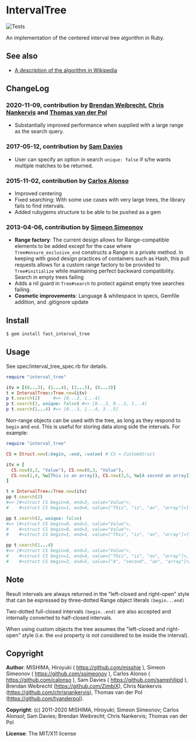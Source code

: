 # IntervalTree

![Tests](https://github.com/greensync/interval-tree/actions/workflows/.github/workflows/ruby.yml/badge.svg)

An implementation of the centered interval tree algorithm in Ruby.

## See also

* [A description of the algorithm in Wikipedia](http://en.wikipedia.org/wiki/Interval_tree)

## ChangeLog

### 2020-11-09, contribution by [Brendan Weibrecht](https://github.com/ZimbiX), [Chris Nankervis](https://github.com/chrisnankervis) and [Thomas van der Pol](https://github.com/tvanderpol)

* Substantially improved performance when supplied with a large range as the search query.

### 2017-05-12, contribution by [Sam Davies](https://github.com/samphilipd)

* User can specify an option in search `unique: false` if s/he wants multiple matches to be returned.

### 2015-11-02, contribution by [Carlos Alonso](https://github.com/calonso)

* Improved centering
* Fixed searching: With some use cases with very large trees, the library fails to find intervals.
* Added rubygems structure to be able to be pushed as a gem

### 2013-04-06, contribution by [Simeon Simeonov](https://github.com/ssimeonov)

* **Range factory**: The current design allows for Range-compatible elements to be added except for the case where `Tree#ensure_exclusive_end` constructs a Range in a private method. In keeping with good design practices of containers such as Hash, this pull requests allows for a custom range factory to be provided to `Tree#initialize` while maintaining perfect backward compatibility.
Search in empty trees failing
* Adds a nil guard in `Tree#search` to protect against empty tree searches failing.
* **Cosmetic improvements**: Language & whitespace in specs, Gemfile addition, and .gitignore update

## Install

```bash
$ gem install fast_interval_tree
```

## Usage

See spec/interval_tree_spec.rb for details.

```ruby
require "interval_tree"

itv = [(0...3), (1...4), (3...5), (0...3)]
t = IntervalTree::Tree.new(itv)
p t.search(2)     #=> [0...3, 1...4]
p t.search(2, unique: false) #=> [0...3, 0...3, 1...4]
p t.search(1...4) #=> [0...3, 1...4, 3...5]
```

Non-range objects can be used with the tree, as long as they respond to `begin` and `end`. This is useful for storing data along side the intervals. For example:
```ruby
require "interval_tree"

CS = Struct.new(:begin, :end, :value) # CS = CustomStruct

itv = [
  CS.new(0,3, "Value"), CS.new(0,3, "Value"),
  CS.new(1,4, %w[This is an array]), CS.new(3,5, %w[A second an array])
]

t = IntervalTree::Tree.new(itv)
pp t.search(2)     
#=> [#<struct CS begin=0, end=3, value="Value">,
#    #<struct CS begin=1, end=4, value=["This", "is", "an", "array"]>]

pp t.search(2, unique: false) 
#=> [#<struct CS begin=0, end=3, value="Value">,
#    #<struct CS begin=0, end=3, value="Value">, 
#    #<struct CS begin=1, end=4, value=["This", "is", "an", "array"]>]

pp t.search(1...4) 
#=> [#<struct CS begin=0, end=3, value="Value">,
#    #<struct CS begin=1, end=4, value=["This", "is", "an", "array"]>,
#    #<struct CS begin=3, end=5, value=["A", "second", "an", "array"]>]
```

## Note

Result intervals are always returned
in the "left-closed and right-open" style that can be expressed
by three-dotted Range object literals `(begin...end)`

Two-dotted full-closed intervals `(begin..end)` are also accepted and internally
converted to half-closed intervals.

When using custom objects the tree assumes the "left-closed and right-open" style (i.e. the `end` property is not
considered to be inside the interval).

## Copyright

**Author**: MISHIMA, Hiroyuki ( https://github.com/misshie ),  Simeon Simeonov ( https://github.com/ssimeonov ), Carlos Alonso ( https://github.com/calonso ), Sam Davies ( https://github.com/samphilipd ), Brendan Weibrecht (https://github.com/ZimbiX), Chris Nankervis (https://github.com/chrisnankervis), Thomas van der Pol (https://github.com/tvanderpol).

**Copyright**: (c) 2011-2020 MISHIMA, Hiroyuki; Simeon Simeonov; Carlos Alonsol; Sam Davies; Brendan Weibrecht; Chris Nankervis; Thomas van der Pol

**License**: The MIT/X11 license
